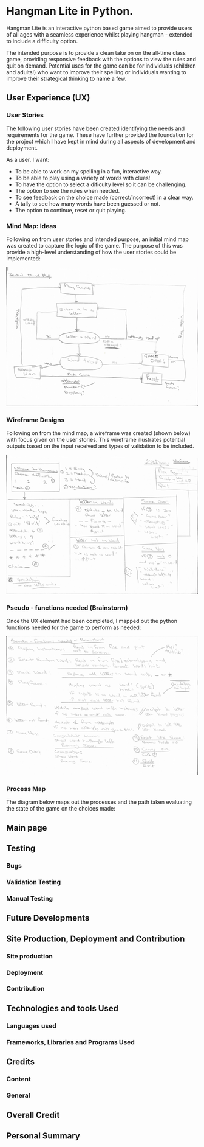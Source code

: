 # Hangman Lite in Python.
Hangman Lite is an interactive python based game aimed to provide users of all ages with a seamless experience whilst playing hangman - extended to include a difficulty option.

The intended purpose is to provide a clean take on on the all-time class game, providing responsive feedback with the options to view the rules and quit on demand. Potential uses for the game can be for individuals (children and adults!) who want to improve their spelling or individuals wanting to improve their strategical thinking to name a few. 

## User Experience (UX)
### User Stories
The following user stories have been created identifying the needs and requirements for the game. These have further provided the foundation for the project which I have kept in mind during all aspects of development and deployment.

As a user, I want:
* To be able to work on my spelling in a fun, interactive way.
* To be able to play using a variety of words with clues!
* To have the option to select a dificulty level so it can be challenging.
* The option to see the rules when needed.
* To see feedback on the choice made (correct/incorrect) in a clear way.
* A tally to see how many words have been guessed or not.
* The option to continue, reset or quit playing.


### Mind Map: Ideas

Following on from user stories and intended purpose, an initial mind map was created to capture the logic of the game. The purpose of this was provide a high-level understanding of how the user stories could be implemented:

![Mindmap](readme-images/initial-mind-map.png)

### Wireframe Designs
Following on from the mind map, a wireframe was created (shown below) with focus given on the user stories. This wireframe illustrates potential outputs based on the input received and types of validation to be included.

![Wireframe](readme-images/wireframe.png)


### Pseudo - functions needed (Brainstorm)
Once the UX element had been completed, I mapped out the python functions needed for the game to perform as needed:

![Pesudo - python functions](readme-images/pseudo-functions.png)

### Process Map
The diagram below maps out the processes and the path taken evaluating the state of the game on the choices made:

## Main page

## Testing

### Bugs 

### Validation Testing

### Manual Testing

## Future Developments

## Site Production, Deployment and Contribution  


### Site production


### Deployment

### Contribution


## Technologies and tools Used
### Languages used


### Frameworks, Libraries and Programs Used


## Credits
### Content

### General

  
## Overall Credit

## Personal Summary

